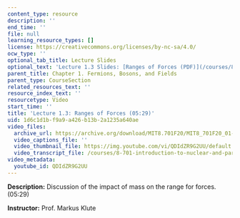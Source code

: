 ```yaml
---
content_type: resource
description: ''
end_time: ''
file: null
learning_resource_types: []
license: https://creativecommons.org/licenses/by-nc-sa/4.0/
ocw_type: ''
optional_tab_title: Lecture Slides
optional_text: 'Lecture 1.3 Slides: [Ranges of Forces (PDF)](/courses/8-701-introduction-to-nuclear-and-particle-physics-fall-2020/resources/mit8_701f20_lec1-3)'
parent_title: Chapter 1. Fermions, Bosons, and Fields
parent_type: CourseSection
related_resources_text: ''
resource_index_text: ''
resourcetype: Video
start_time: ''
title: 'Lecture 1.3: Ranges of Forces (05:29)'
uid: 1d6c1d1b-f9a9-a426-b13b-2a1235a640ae
video_files:
  archive_url: https://archive.org/download/MIT8.701F20/MIT8_701F20_01-03_RangeForces_300k.mp4
  video_captions_file: ''
  video_thumbnail_file: https://img.youtube.com/vi/QDIdZR9G2UU/default.jpg
  video_transcript_file: /courses/8-701-introduction-to-nuclear-and-particle-physics-fall-2020/7f194278ac49fbf53f965618c5fb61be_QDIdZR9G2UU.pdf
video_metadata:
  youtube_id: QDIdZR9G2UU
---
```


**Description:** Discussion of the impact of mass on the range for forces. (05:29)

**Instructor:** Prof. Markus Klute


